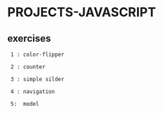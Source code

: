 # PROJECTS-JAVASCRIPT
   ## exercises
     
     1 : color-flipper 
      
     2 : counter  
    
     3 : simple silder

     4 : navigation

     5:  model
     
